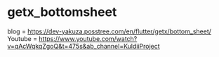 # getx_bottomsheet

blog = https://dev-yakuza.posstree.com/en/flutter/getx/bottom_sheet/
Youtube = https://www.youtube.com/watch?v=qAcWqkqZgoQ&t=475s&ab_channel=KuldiiProject

